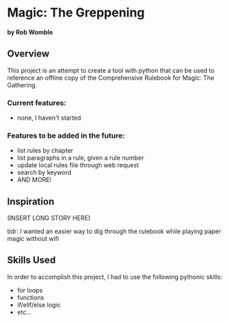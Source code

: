 # Magic: The Greppening
#### by Rob Womble
## Overview
This project is an attempt to create a tool with python that can be used to reference an offline copy of the Comprehensive Rulebook for Magic: The Gathering.

### Current features:
* none, I haven't started

### Features to be added in the future:
* list rules by chapter
* list paragraphs in a rule, given a rule number
* update local rules file through web request
* search by keyword
* AND MORE!

## Inspiration
(INSERT LONG STORY HERE)

tldr: I wanted an easier way to dig through the rulebook while playing paper magic without wifi

## Skills Used
In order to accomplish this project, I had to use the following pythonic skills:
* for loops
* functions
* if/elif/else logic
* etc...
